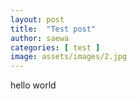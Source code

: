 ```yaml
---
layout: post
title:  "Test post"
author: saewa
categories: [ test ]
image: assets/images/2.jpg
---
```


hello world
